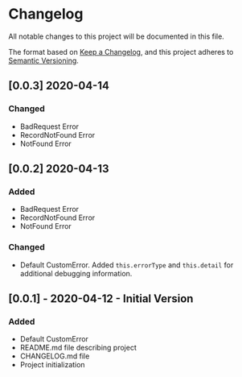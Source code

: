 # Changelog
All notable changes to this project will be documented in this file.

The format based on [Keep a Changelog](https://keepachangelog.com/en/1.0.0/),
and this project adheres to [Semantic Versioning](https://semver.org/spec/v2.0.0.html).

## [0.0.3] 2020-04-14

### Changed

- BadRequest Error
- RecordNotFound Error
- NotFound Error

## [0.0.2] 2020-04-13

### Added

- BadRequest Error
- RecordNotFound Error
- NotFound Error

### Changed

- Default CustomError. Added `this.errorType` and `this.detail` for additional debugging information.

## [0.0.1] - 2020-04-12 - Initial Version

### Added

- Default CustomError
- README.md file describing project
- CHANGELOG.md file
- Project initialization
